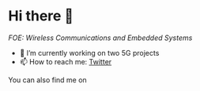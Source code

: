 # Hi there 👋

*FOE: Wireless Communications and Embedded Systems*


- 🔭 I’m currently working on two 5G projects
- 📫 How to reach me: [Twitter](https://twitter.com/404)


You can also find me on

<!--
**dekaio/dekaio** is a ✨ _special_ ✨ repository because its `README.md` (this file) appears on your GitHub profile.
--- ⚡ Fun fact: 
Here are some ideas to get you started:


-->
